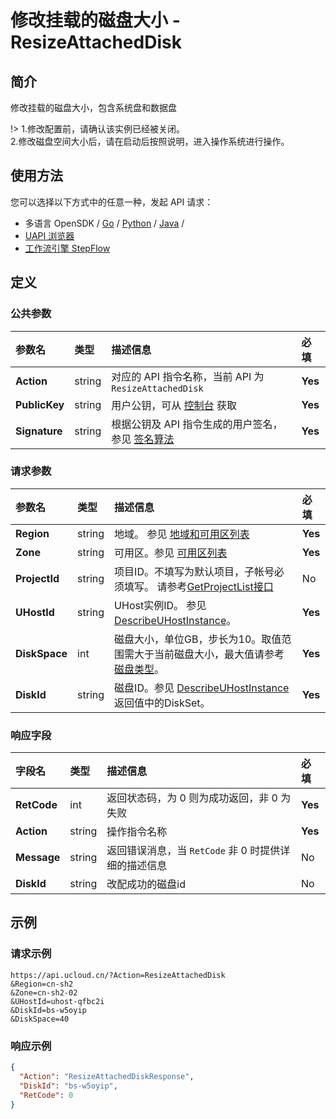 # 修改挂载的磁盘大小 - ResizeAttachedDisk

## 简介

修改挂载的磁盘大小，包含系统盘和数据盘



!> 1.修改配置前，请确认该实例已经被关闭。<br />2.修改磁盘空间大小后，请在启动后按照说明，进入操作系统进行操作。


## 使用方法

您可以选择以下方式中的任意一种，发起 API 请求：
- 多语言 OpenSDK / [Go](https://github.com/ucloud/ucloud-sdk-go) / [Python](https://github.com/ucloud/ucloud-sdk-python3) / [Java](https://github.com/ucloud/ucloud-sdk-java) /
- [UAPI 浏览器](https://console.ucloud.cn/uapi/detail?id=ResizeAttachedDisk)
- [工作流引擎 StepFlow](https://console.ucloud.cn/stepflow/manage/)


## 定义

### 公共参数

| 参数名 | 类型 | 描述信息 | 必填 |
|:---|:---|:---|:---|
| **Action**     | string  | 对应的 API 指令名称，当前 API 为 `ResizeAttachedDisk`                        | **Yes** |
| **PublicKey**  | string  | 用户公钥，可从 [控制台](https://console.ucloud.cn/uapi/apikey) 获取                                             | **Yes** |
| **Signature**  | string  | 根据公钥及 API 指令生成的用户签名，参见 [签名算法](api/summary/signature.md)  | **Yes** |

### 请求参数

| 参数名 | 类型 | 描述信息 | 必填 |
|:---|:---|:---|:---|
| **Region** | string | 地域。 参见 [地域和可用区列表](api/summary/regionlist) |**Yes**|
| **Zone** | string | 可用区。参见 [可用区列表](api/summary/regionlist) |**Yes**|
| **ProjectId** | string | 项目ID。不填写为默认项目，子帐号必须填写。 请参考[GetProjectList接口](api/summary/get_project_list) |No|
| **UHostId** | string | UHost实例ID。 参见 [DescribeUHostInstance](api/uhost-api/describe_uhost_instance)。 |**Yes**|
| **DiskSpace** | int | 磁盘大小，单位GB，步长为10。取值范围需大于当前磁盘大小，最大值请参考[磁盘类型](api/uhost-api/disk_type)。 |**Yes**|
| **DiskId** | string | 磁盘ID。参见 [DescribeUHostInstance](api/uhost-api/describe_uhost_instance)返回值中的DiskSet。 |**Yes**|

### 响应字段

| 字段名 | 类型 | 描述信息 | 必填 |
|:---|:---|:---|:---|
| **RetCode** | int | 返回状态码，为 0 则为成功返回，非 0 为失败 |**Yes**|
| **Action** | string | 操作指令名称 |**Yes**|
| **Message** | string | 返回错误消息，当 `RetCode` 非 0 时提供详细的描述信息 |No|
| **DiskId** | string | 改配成功的磁盘id |No|




## 示例

### 请求示例
    
```
https://api.ucloud.cn/?Action=ResizeAttachedDisk
&Region=cn-sh2
&Zone=cn-sh2-02
&UHostId=uhost-qfbc2i
&DiskId=bs-w5oyip
&DiskSpace=40
```

### 响应示例
    
```json
{
  "Action": "ResizeAttachedDiskResponse",
  "DiskId": "bs-w5oyip",
  "RetCode": 0
}
```





